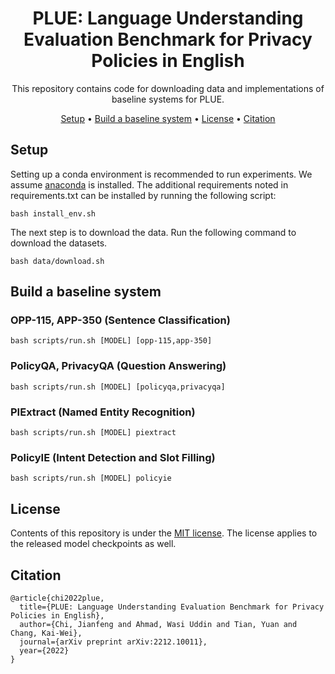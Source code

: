 <div align="center">

<h1>PLUE: Language Understanding Evaluation Benchmark for Privacy Policies in English</h1>

This repository contains code for downloading data and implementations of baseline systems for PLUE.

<p align="center">
  <a href="#setup">Setup</a> •
  <a href="#build-a-baseline-system">Build a baseline system</a> •
  <a href="#license">License</a> • 
  <a href="#citation">Citation</a>
</p>

</div>

## Setup

Setting up a conda environment is recommended to run experiments. We assume [anaconda](https://www.anaconda.com/) is
installed. The additional requirements noted in requirements.txt can be installed by running
the following script:

```
bash install_env.sh
```

The next step is to download the data. Run the following command to download the datasets.

```
bash data/download.sh
```

## Build a baseline system

### OPP-115, APP-350  (Sentence Classification)

``` 
bash scripts/run.sh [MODEL] [opp-115,app-350]
```

### PolicyQA, PrivacyQA (Question Answering)

``` 
bash scripts/run.sh [MODEL] [policyqa,privacyqa]
```

### PIExtract (Named Entity Recognition)

``` 
bash scripts/run.sh [MODEL] piextract
```

### PolicyIE (Intent Detection and Slot Filling)

``` 
bash scripts/run.sh [MODEL] policyie
```

## License

Contents of this repository is under the [MIT license](https://opensource.org/licenses/MIT). The license applies to the
released model checkpoints as well.

## Citation

```
@article{chi2022plue,
  title={PLUE: Language Understanding Evaluation Benchmark for Privacy Policies in English},
  author={Chi, Jianfeng and Ahmad, Wasi Uddin and Tian, Yuan and Chang, Kai-Wei},
  journal={arXiv preprint arXiv:2212.10011},
  year={2022}
}
```

